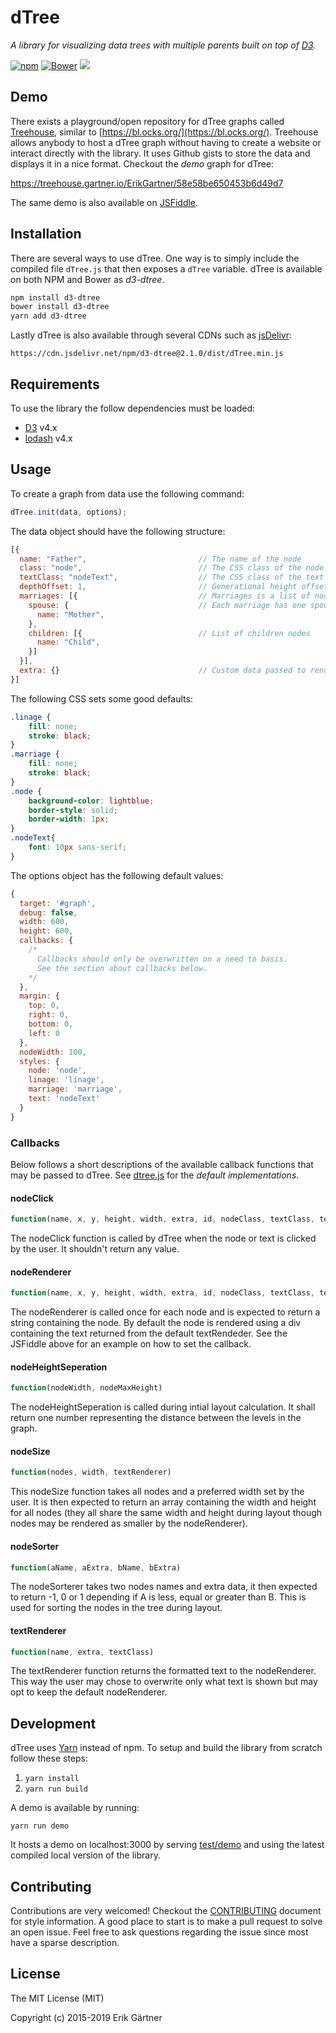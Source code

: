 # dTree
*A library for visualizing data trees with multiple parents built on top of [D3](https://github.com/mbostock/d3).*

[![npm](https://img.shields.io/npm/v/d3-dtree.svg)](https://www.npmjs.com/package/d3-dtree) [![Bower](https://img.shields.io/bower/v/d3-dtree.svg)](https://github.com/ErikGartner/dTree) [![](https://data.jsdelivr.com/v1/package/npm/d3-dtree/badge)](https://www.jsdelivr.com/package/npm/d3-dtree)

## Demo
There exists a playground/open repository for dTree graphs called [Treehouse](https://treehouse.gartner.io), similar to [https://bl.ocks.org/](https://bl.ocks.org/). Treehouse allows anybody to host a dTree graph without having to create a website or interact directly with the library. It uses Github gists to store the data and displays it in a nice format. Checkout the *demo* graph for dTree:

https://treehouse.gartner.io/ErikGartner/58e58be650453b6d49d7

The same demo is also available on [JSFiddle](https://jsfiddle.net/rha8sg79/).

## Installation
There are several ways to use dTree. One way is to simply include the compiled file ```dTree.js``` that then exposes a ```dTree``` variable. dTree is available on both NPM and Bower as *d3-dtree*.

```bash
npm install d3-dtree
bower install d3-dtree
yarn add d3-dtree
```

Lastly dTree is also available through several CDNs such as [jsDelivr](https://www.jsdelivr.com/package/npm/d3-dtree):
```
https://cdn.jsdelivr.net/npm/d3-dtree@2.1.0/dist/dTree.min.js
```

## Requirements
To use the library the follow dependencies must be loaded:

 - [D3](https://github.com/mbostock/d3) v4.x
 - [lodash](https://github.com/lodash/lodash) v4.x

## Usage
To create a graph from data use the following command:
```javascript
dTree.init(data, options);
```

The data object should have the following structure:
```javascript
[{
  name: "Father",                         // The name of the node
  class: "node",                          // The CSS class of the node
  textClass: "nodeText",                  // The CSS class of the text in the node
  depthOffset: 1,                         // Generational height offset
  marriages: [{                           // Marriages is a list of nodes
    spouse: {                             // Each marriage has one spouse
      name: "Mother",
    },
    children: [{                          // List of children nodes
      name: "Child",
    }]
  }],
  extra: {}                               // Custom data passed to renderers
}]
```

The following CSS sets some good defaults:
```css
.linage {
    fill: none;
    stroke: black;
}
.marriage {
    fill: none;
    stroke: black;
}
.node {
    background-color: lightblue;
    border-style: solid;
    border-width: 1px;
}
.nodeText{
    font: 10px sans-serif;
}
```

The options object has the following default values:
```javascript
{
  target: '#graph',
  debug: false,
  width: 600,
  height: 600,
  callbacks: {
    /*
      Callbacks should only be overwritten on a need to basis.
      See the section about callbacks below.
    */
  },
  margin: {
    top: 0,
    right: 0,
    bottom: 0,
    left: 0
  },
  nodeWidth: 100,
  styles: {
    node: 'node',
    linage: 'linage',
    marriage: 'marriage',
    text: 'nodeText'
  }
}
```

### Callbacks
Below follows a short descriptions of the available callback functions that may be passed to dTree. See [dtree.js](https://github.com/ErikGartner/dTree/blob/master/src/dtree.js) for the *default implementations*.

#### nodeClick
```javascript
function(name, x, y, height, width, extra, id, nodeClass, textClass, textRenderer)
```
The nodeClick function is called by dTree when the node or text is clicked by the user. It shouldn't return any value.

#### nodeRenderer
```javascript
function(name, x, y, height, width, extra, id, nodeClass, textClass, textRenderer)
```
The nodeRenderer is called once for each node and is expected to return a string containing the node. By default the node is rendered using a div containing the text returned from the default textRendeder. See the JSFiddle above for an example on how to set the callback.

#### nodeHeightSeperation
```javascript
function(nodeWidth, nodeMaxHeight)
```
The nodeHeightSeperation is called during intial layout calculation. It shall return one number representing the distance between the levels in the graph.

#### nodeSize
```javascript
function(nodes, width, textRenderer)
```
This nodeSize function takes all nodes and a preferred width set by the user. It is then expected to return an array containing the width and height for all nodes (they all share the same width and height during layout though nodes may be rendered as smaller by the nodeRenderer).

#### nodeSorter
```javascript
function(aName, aExtra, bName, bExtra)
```
The nodeSorterer takes two nodes names and extra data, it then expected to return -1, 0 or 1 depending if A is less, equal or greater than B. This is used for sorting the nodes in the tree during layout.

#### textRenderer
```javascript
function(name, extra, textClass)
```
The textRenderer function returns the formatted text to the nodeRenderer. This way the user may chose to overwrite only what text is shown but may opt to keep the default nodeRenderer.

## Development
dTree uses [Yarn](https://yarnpkg.com/) instead of npm. To setup and build the library from scratch follow these steps:

1. ```yarn install```
2. ```yarn run build```

A demo is available by running:
```
yarn run demo
```
It hosts a demo on localhost:3000 by serving [test/demo](test/demo) and using the latest compiled local version of the library.

## Contributing
Contributions are very welcomed! Checkout the [CONTRIBUTING](CONTRIBUTING.md) document for style information.
A good place to start is to make a pull request to solve an open issue. Feel free to ask questions regarding the issue since most have a sparse description.

## License
The MIT License (MIT)

Copyright (c) 2015-2019 Erik Gärtner
